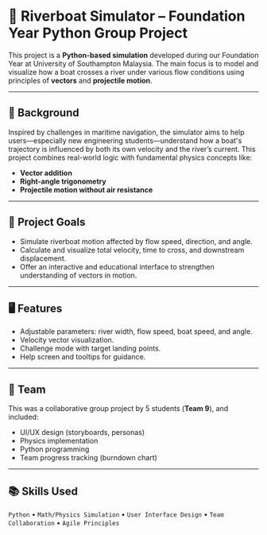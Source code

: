 # **🚤 Riverboat Simulator – Foundation Year Python Group Project**

This project is a **Python-based simulation** developed during our Foundation Year at University of Southampton Malaysia. The main focus is to model and visualize how a boat crosses a river under various flow conditions using principles of **vectors** and **projectile motion**.

---

## 🧠 Background

Inspired by challenges in maritime navigation, the simulator aims to help users—especially new engineering students—understand how a boat's trajectory is influenced by both its own velocity and the river’s current. This project combines real-world logic with fundamental physics concepts like:

- **Vector addition**
- **Right-angle trigonometry**
- **Projectile motion without air resistance**

---

## 🎯 Project Goals

- Simulate riverboat motion affected by flow speed, direction, and angle.
- Calculate and visualize total velocity, time to cross, and downstream displacement.
- Offer an interactive and educational interface to strengthen understanding of vectors in motion.

---

## 🖥 Features

- Adjustable parameters: river width, flow speed, boat speed, and angle.
- Velocity vector visualization.
- Challenge mode with target landing points.
- Help screen and tooltips for guidance.

---

## 👥 Team

This was a collaborative group project by 5 students (**Team 9**), and included:

- UI/UX design (storyboards, personas)
- Physics implementation
- Python programming
- Team progress tracking (burndown chart)

---

## 📚 Skills Used

`Python` • `Math/Physics Simulation` • `User Interface Design` • `Team Collaboration` • `Agile Principles`
